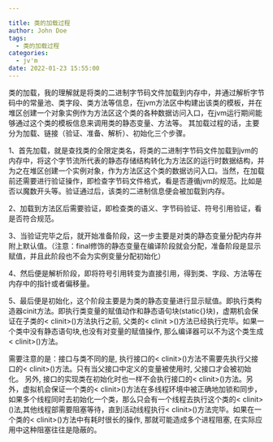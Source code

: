 ```yaml
---

title: 类的加载过程
author: John Doe
tags:
  - 类的加载过程
categories:
  - jv'm
date: 2022-01-23 15:55:00
---
```


类的加载，我的理解就是将类的二进制字节码文件加载到内存中，并通过解析字节码中的常量池、类字段、类方法等信息，在jvm方法区中构建出该类的模板，并在堆区创建一个对象实例作为方法区这个类的各种数据访问入口，在jvm运行期间能够通过这个类的模板信息来调用类的静态变量、方法等。
其加载过程的话，主要分为加载、链接（验证、准备、解析）、初始化三个步骤。

1、首先加载，就是查找类的全限定类名，将类的二进制字节码文件加载到jvm的内存中，将这个字节流所代表的静态存储结构转化为方法区的运行时数据结构，并为之在堆区创建一个实例对象，作为方法区这个类的数据访问入口。当然，在加载前还需要进行验证操作，即检查字节码文件格式，看是否遵循jvm的规范。比如是否以魔数开头等。验证通过后，该类的二进制信息便会被加载到内存。

2、加载到方法区后需要验证，即检查类的语义、字节码验证、符号引用验证，看是否符合规范。

3、当验证完毕之后，就开始准备阶段，这一步主要是对类的静态变量分配内存并附上默认值。（注意：final修饰的静态变量在编译阶段就会分配，准备阶段是显示赋值，并且此阶段也不会为实例变量分配初始化）

4、然后便是解析阶段，即将符号引用转变为直接引用，得到类、字段、方法等在内存中的指针或者偏移量。

5、最后便是初始化，这个阶段主要是为类的静态变量进行显示赋值。即执行类构造器cinit方法。即执行类变量的赋值动作和静态语句块(static{}块)，虚期机会保证在子类的< clinit>()方法执行之前, 父类的< clinit >()方法已经执行完毕。如果一个类中没有静态语句块,也没有对变量的赋值操作, 那么编译器可以不为这个类生成< clinit>()方法。
  
需要注意的是：接口与类不同的是, 执行接口的< clinit>()方法不需要先执行父接口的< clinit>()方法。只有当父接口中定义的变量被使用时, 父接口才会被初始化。 另外, 接口的实现类在初始化时也一样不会执行接口的< clinit>()方法。另外，虚拟机会保证一个类的< clinit>()方法在多线程环境中被正确地加锁和同步，如果多个线程同时去初始化一个类，那么只会有一个线程去执行这个类的< clinit>()法,其他线程部需要阻塞等待，直到活动线程执行< clinit>()方法完毕。如果在一个类的< clinit>()方法中有耗时很长的操作, 那就可能造成多个进程阻塞, 在实际应用中这种阻塞往往是隐蔽的。